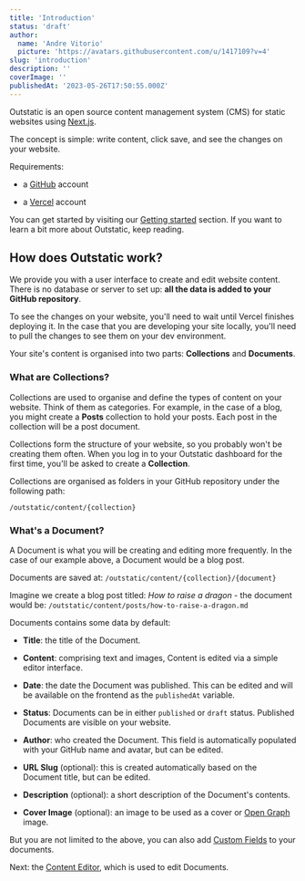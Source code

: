 ```yaml
---
title: 'Introduction'
status: 'draft'
author:
  name: 'Andre Vitorio'
  picture: 'https://avatars.githubusercontent.com/u/1417109?v=4'
slug: 'introduction'
description: ''
coverImage: ''
publishedAt: '2023-05-26T17:50:55.000Z'
---
```


Outstatic is an open source content management system (CMS) for static websites using [Next.js](https://nextjs.org).

The concept is simple: write content, click save, and see the changes on your website.

Requirements:

- a [GitHub](https://github.com) account

- a [Vercel](https://vercel.com/signup) account

You can get started by visiting our [Getting started](/getting-started) section. If you want to learn a bit more about Outstatic, keep reading.

## How does Outstatic work?

We provide you with a user interface to create and edit website content. There is no database or server to set up: **all the data is added to your GitHub repository**.

To see the changes on your website, you'll need to wait until Vercel finishes deploying it. In the case that you are developing your site locally, you'll need to pull the changes to see them on your dev environment.

Your site's content is organised into two parts: **Collections** and **Documents**.

### What are Collections?

Collections are used to organise and define the types of content on your website. Think of them as categories. For example, in the case of a blog, you might create a **Posts** collection to hold your posts. Each post in the collection will be a post document.

Collections form the structure of your website, so you probably won't be creating them often. When you log in to your Outstatic dashboard for the first time, you'll be asked to create a **Collection**.

Collections are organised as folders in your GitHub repository under the following path:

`/outstatic/content/{collection}`

### What's a Document?

A Document is what you will be creating and editing more frequently. In the case of our example above, a Document would be a blog post.

Documents are saved at: `/outstatic/content/{collection}/{document}`

Imagine we create a blog post titled: *How to raise a dragon* - the document would be: `/outstatic/content/posts/how-to-raise-a-dragon.md`

Documents contains some data by default:

- **Title**: the title of the Document.

- **Content**: comprising text and images, Content is edited via a simple editor interface.

- **Date**: the date the Document was published. This can be edited and will be available on the frontend as the `publishedAt` variable.

- **Status**: Documents can be in either `published` or `draft` status. Published Documents are visible on your website.

- **Author**: who created the Document. This field is automatically populated with your GitHub name and avatar, but can be edited.

- **URL Slug** (optional): this is created automatically based on the Document title, but can be edited.

- **Description** (optional): a short description of the Document's contents.

- **Cover Image** (optional): an image to be used as a cover or [Open Graph](https://ogp.me) image.

But you are not limited to the above, you can also add [Custom Fields](/custom-fields) to your documents.

Next: the [Content Editor](/the-content-editor), which is used to edit Documents.
